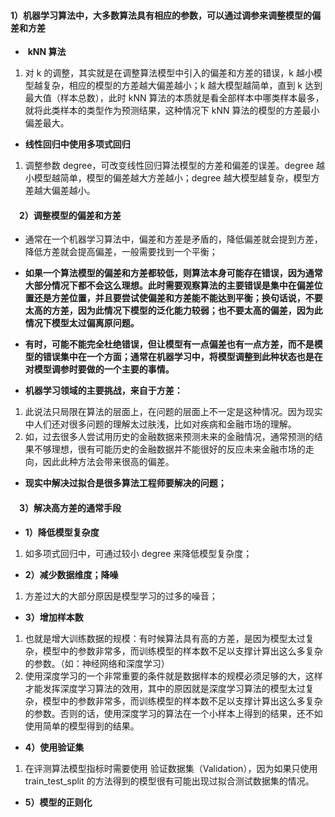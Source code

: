 #### 1）机器学习算法中，大多数算法具有相应的参数，可以通过调参来调整模型的偏差和方差

-  **kNN 算法**

1. 对 k 的调整，其实就是在调整算法模型中引入的偏差和方差的错误，k 越小模型越复杂，相应的模型的方差越大偏差越小；k 越大模型越简单，直到 k 达到最大值（样本总数），此时 kNN 算法的本质就是看全部样本中哪类样本最多，就将此类样本的类型作为预测结果，这种情况下 kNN 算法的模型的方差最小偏差最大。

- **线性回归中使用多项式回归**

1. 调整参数 degree，可改变线性回归算法模型的方差和偏差的误差。degree 越小模型越简单，模型的偏差越大方差越小；degree 越大模型越复杂，模型方差越大偏差越小。

#### 　2）调整模型的偏差和方差

- 通常在一个机器学习算法中，偏差和方差是矛盾的，降低偏差就会提到方差，降低方差就会提高偏差，一般需要找到一个平衡；

- **如果一个算法模型的偏差和方差都较低，则算法本身可能存在错误，因为通常大部分情况下都不会这么理想。此时需要观察算法的主要错误是集中在偏差位置还是方差位置，并且要尝试使偏差和方差能不能达到平衡；换句话说，不要太高的方差，因为此情况下模型的泛化能力较弱；也不要太高的偏差，因为此情况下模型太过偏离原问题。**

- **有时，可能不能完全杜绝错误，但让模型有一点偏差也有一点方差，而不是模型的错误集中在一个方面；通常在机器学习中，将模型调整到此种状态也是在对模型调参时要做的一个主要的事情。**

- **机器学习领域的主要挑战，来自于方差：**
    

1. 此说法只局限在算法的层面上，在问题的层面上不一定是这种情况。因为现实中人们还对很多问题的理解太过肤浅，比如对疾病和金融市场的理解。
2. 如，过去很多人尝试用历史的金融数据来预测未来的金融情况，通常预测的结果不够理想，很有可能历史的金融数据并不能很好的反应未来金融市场的走向，因此此种方法会带来很高的偏差。

- **现实中解决过拟合是很多算法工程师要解决的问题；**

#### 　3）解决高方差的通常手段

- **1）降低模型复杂度**

1. 如多项式回归中，可通过较小 degree 来降低模型复杂度；

- **2）减少数据维度；降噪**

1. 方差过大的大部分原因是模型学习的过多的噪音；

- **3）增加样本数**

1. 也就是增大训练数据的规模：有时候算法具有高的方差，是因为模型太过复杂，模型中的参数非常多，而训练模型的样本数不足以支撑计算出这么多复杂的参数。（如：神经网络和深度学习）
2. 使用深度学习的一个非常重要的条件就是数据样本的规模必须足够的大，这样才能发挥深度学习算法的效用，其中的原因就是深度学习算法的模型太过复杂，模型中的参数非常多，而训练模型的样本数不足以支撑计算出这么多复杂的参数。否则的话，使用深度学习的算法在一个小样本上得到的结果，还不如使用简单的模型得到的结果。

- **4）使用验证集**

1. 在评测算法模型指标时需要使用 验证数据集（Validation），因为如果只使用 train_test_split 的方法得到的模型很有可能出现过拟合测试数据集的情况。

- **5）模型的正则化**